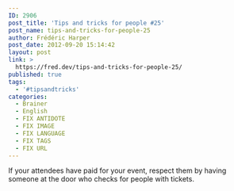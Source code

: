 ```yaml
---
ID: 2906
post_title: 'Tips and tricks for people #25'
post_name: tips-and-tricks-for-people-25
author: Frédéric Harper
post_date: 2012-09-20 15:14:42
layout: post
link: >
  https://fred.dev/tips-and-tricks-for-people-25/
published: true
tags:
  - '#tipsandtricks'
categories:
  - Brainer
  - English
  - FIX ANTIDOTE
  - FIX IMAGE
  - FIX LANGUAGE
  - FIX TAGS
  - FIX URL
---
```

If your attendees have paid for your event, respect them by having someone at the door who checks for people with tickets.